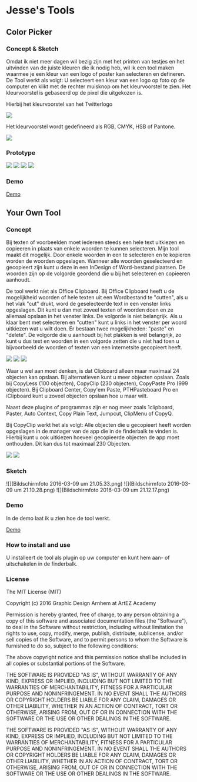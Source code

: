 # Jesse's Tools

## Color Picker

### Concept & Sketch

Omdat ik niet meer dagen wil bezig zijn met het printen van testjes en het uitvinden van de juiste kleuren die ik nodig heb, wil ik een tool maken waarmee je een kleur van een logo of poster kan selecteren en defineren.
De Tool werkt als volgt: U selecteert een kleur van een logo op foto op de computer en klikt met de rechter muisknop om het kleurvoorstel te zien. Het kleurvoorstel is gebaseerd op de pixel die uitgekozen is.

Hierbij het kleurvoorstel van het Twitterlogo

![](kleurvoorstel.png)

Het kleurvoorstel wordt gedefineerd als RGB, CMYK, HSB of Pantone.

![](ral-farben-spektrum.png)

### Prototype

![](mcdonalds.png)
![](red.png)
![](yellow.png)
![](voorbeeld.png)

### Demo

[Demo](https://youtu.be/uWloph7_jL4)


## Your Own Tool


### Concept

Bij texten of voorbeelden moet iedereen steeds een hele text uitkiezen en copieeren in plaats van enkele woorden te kunnen selecteren.
Mijn tool maakt dit mogelijk.
Door enkele woorden in een te selecteren en te kopieren worden de woorden opgeslagen.
Wanneer alle woorden geselecteerd en gecopieert zijn kunt u deze in een InDesign of Word-bestand plaatsen.
De woorden zijn op de volgorde geordend die u bij het selecteren en copieeren aanhoudt.

De tool werkt niet als Office Clipboard.
Bij Office Clipboard heeft u de mogelijkheid woorden of hele texten uit een Wordbestand te "cutten", als u het vlak "cut" drukt, word de geselecteerde text in een venster links opgeslagen.
Dit kunt u dan met zoveel texten of woorden doen en ze allemaal opslaan in het venster links. De volgorde is niet belangrijk.
Als u klaar bent met selecteren en "cutten" kunt u links in het venster per woord uitkiezen wat u wilt doen.
Er bestaan twee mogelijkheden: "paste" en "delete".
De volgorde die u aanhoudt bij het plakken is wél belangrijk, zo kunt u dus text en woorden in een volgorde zetten die u niet had toen u bijvoorbeeld de woorden of texten van een internetsite gecopieert heeft.

![](clipboard.png)
![](clipboard2.png)
![](clipboard3.png)

Waar u wel aan moet denken, is dat Clipboard alleen maar maximaal 24 objecten kan opslaan.
Bij alternatieven kunt u meer objecten opslaan.
Zoals bij CopyLess (100 objecten), CopyClip (230 objecten), CopyPaste Pro (999 objecten).
Bij Clipboard Center, Copy'em Paste, PTHPasteboard Pro en iClipboard kunt u zoveel objecten opslaan hoe u maar wilt.

Naast deze plugins of programmas zijn er nog meer zoals 1clipboard, Paster, Auto Context, Copy Plain Text, Jumpcut, ClipMenu of CopyQ.


Bij CopyClip werkt het als volgt: Alle objecten die u gecopieert heeft worden opgeslagen in de manager van de app die in de finderbalk te vinden is. Hierbij kunt u ook uitkiezen hoeveel gecopieerde objecten de app moet onthouden. Dit kan dus tot maximaal 230 Objecten.

![](screen800x500.png)
![](screen800x500-1.png)

### Sketch

![](Bildschirmfoto 2016-03-09 um 21.05.33.png)
![](Bildschirmfoto 2016-03-09 um 21.10.28.png)
![](Bildschirmfoto 2016-03-09 um 21.12.17.png)


### Demo

In de demo laat ik u zien hoe de tool werkt.

[Demo](https://youtu.be/3Wd9ZBzuSIM)



### How to install and use

U installeert de tool als plugin op uw computer en kunt hem aan- of uitschakelen in de finderbalk. 

### License


The MIT License (MIT)

Copyright (c) 2016 Graphic Design Arnhem at ArtEZ Academy

Permission is hereby granted, free of charge, to any person obtaining a copy of this software and associated documentation files (the "Software"), to deal in the Software without restriction, including without limitation the rights to use, copy, modify, merge, publish, distribute, sublicense, and/or sell copies of the Software, and to permit persons to whom the Software is furnished to do so, subject to the following conditions:

The above copyright notice and this permission notice shall be included in all copies or substantial portions of the Software.


THE SOFTWARE IS PROVIDED "AS IS", WITHOUT WARRANTY OF ANY KIND, EXPRESS OR IMPLIED, INCLUDING BUT NOT LIMITED TO THE WARRANTIES OF MERCHANTABILITY, FITNESS FOR A PARTICULAR PURPOSE AND NONINFRINGEMENT. IN NO EVENT SHALL THE AUTHORS OR COPYRIGHT HOLDERS BE LIABLE FOR ANY CLAIM, DAMAGES OR OTHER LIABILITY, WHETHER IN AN ACTION OF CONTRACT, TORT OR OTHERWISE, ARISING FROM, OUT OF OR IN CONNECTION WITH THE SOFTWARE OR THE USE OR OTHER DEALINGS IN THE SOFTWARE.



THE SOFTWARE IS PROVIDED "AS IS", WITHOUT WARRANTY OF ANY KIND, EXPRESS OR IMPLIED, INCLUDING BUT NOT LIMITED TO THE WARRANTIES OF MERCHANTABILITY, FITNESS FOR A PARTICULAR PURPOSE AND NONINFRINGEMENT. IN NO EVENT SHALL THE AUTHORS OR COPYRIGHT HOLDERS BE LIABLE FOR ANY CLAIM, DAMAGES OR OTHER LIABILITY, WHETHER IN AN ACTION OF CONTRACT, TORT OR OTHERWISE, ARISING FROM, OUT OF OR IN CONNECTION WITH THE SOFTWARE OR THE USE OR OTHER DEALINGS IN THE SOFTWARE.
